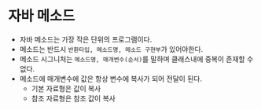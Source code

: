 # 자바 메소드  
+ 자바 메소드는 가장 작은 단위의 프로그램이다.
+ 메소드는 반드시 `반환타입, 메소드명, 메소드 구현부`가 있어야한다.
+ 메소드 시그니처는 `메소드명, 매개변수(순서)`를 말하며 클래스내에 중복이 존재할 수 없다.
+ 메소드에 매개변수에 값은 항상 변수에 복사가 되어 전달이 된다.
  + 기본 자료형은 값이 복사
  + 참조 자료형은 참조 값이 복사
